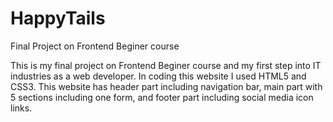 # HappyTails
Final Project on Frontend Beginer course

This is my final project on Frontend Beginer course and my first step into IT industries as a web developer.
In coding this website I used HTML5 and CSS3.
This website has header part including navigation bar, main part with 5 sections including one form, and footer part including social media icon links.

